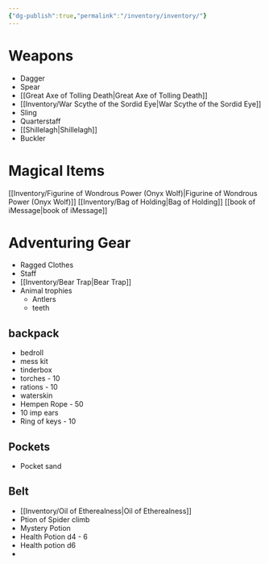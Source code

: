 ```yaml
---
{"dg-publish":true,"permalink":"/inventory/inventory/"}
---
```



# Weapons
- Dagger
- Spear
- [[Great Axe of Tolling Death\|Great Axe of Tolling Death]]
- [[Inventory/War Scythe of the Sordid Eye\|War Scythe of the Sordid Eye]]
- Sling
- Quarterstaff
- [[Shillelagh\|Shillelagh]]
- Buckler

# Magical Items
[[Inventory/Figurine of Wondrous Power (Onyx Wolf)\|Figurine of Wondrous Power (Onyx Wolf)]]
[[Inventory/Bag of Holding\|Bag of Holding]]
[[book of iMessage\|book of iMessage]]

# Adventuring Gear
- Ragged Clothes
- Staff
- [[Inventory/Bear Trap\|Bear Trap]]
- Animal trophies
	- Antlers
	- teeth


## backpack
- bedroll
- mess kit
- tinderbox
- torches - 10
- rations - 10
- waterskin
- Hempen Rope - 50
- 10 imp ears
- Ring of keys - 10

## Pockets
- Pocket sand

## Belt
- [[Inventory/Oil of Etherealness\|Oil of Etherealness]]
- Ption of Spider climb
- Mystery Potion
- Health Potion d4 - 6
- Health potion d6
- 
